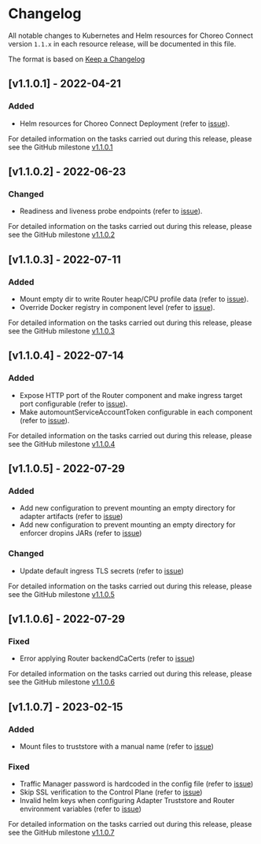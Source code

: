 # Changelog

All notable changes to Kubernetes and Helm resources for Choreo Connect version `1.1.x` in each resource release,
will be documented in this file.

The format is based on [Keep a Changelog](https://keepachangelog.com/en/1.0.0/)

## [v1.1.0.1] - 2022-04-21

### Added

- Helm resources for Choreo Connect Deployment (refer to [issue](https://github.com/wso2/kubernetes-microgateway/issues/35)).

For detailed information on the tasks carried out during this release, please see the GitHub milestone [v1.1.0.1](https://github.com/wso2/kubernetes-microgateway/milestone/5)

## [v1.1.0.2] - 2022-06-23

### Changed

- Readiness and liveness probe endpoints (refer to [issue](https://github.com/wso2/kubernetes-microgateway/issues/38)).

For detailed information on the tasks carried out during this release, please see the GitHub milestone [v1.1.0.2](https://github.com/wso2/kubernetes-microgateway/milestone/6)

## [v1.1.0.3] - 2022-07-11

### Added

- Mount empty dir to write Router heap/CPU profile data (refer to [issue](https://github.com/wso2/kubernetes-microgateway/issues/45)).
- Override Docker registry in component level (refer to [issue](https://github.com/wso2/kubernetes-microgateway/issues/46)).

For detailed information on the tasks carried out during this release, please see the GitHub milestone [v1.1.0.3](https://github.com/wso2/kubernetes-microgateway/milestone/8)

## [v1.1.0.4] - 2022-07-14

### Added

- Expose HTTP port of the Router component and make ingress target port configurable (refer to [issue](https://github.com/wso2/kubernetes-microgateway/issues/52)).
- Make automountServiceAccountToken configurable in each component (refer to [issue](https://github.com/wso2/kubernetes-microgateway/issues/53)).

For detailed information on the tasks carried out during this release, please see the GitHub milestone [v1.1.0.4](https://github.com/wso2/kubernetes-microgateway/milestone/10)

## [v1.1.0.5] - 2022-07-29

### Added

- Add new configuration to prevent mounting an empty directory for adapter artifacts (refer to [issue](https://github.com/wso2/kubernetes-microgateway/issues/62))
- Add new configuration to prevent mounting an empty directory for enforcer dropins JARs (refer to [issue](https://github.com/wso2/kubernetes-microgateway/issues/64))

### Changed

- Update default ingress TLS secrets (refer to [issue](https://github.com/wso2/kubernetes-microgateway/issues/68))

For detailed information on the tasks carried out during this release, please see the GitHub milestone [v1.1.0.5](https://github.com/wso2/kubernetes-microgateway/milestone/12)

## [v1.1.0.6] - 2022-07-29

### Fixed

- Error applying Router backendCaCerts (refer to [issue](https://github.com/wso2/kubernetes-microgateway/issues/74))

For detailed information on the tasks carried out during this release, please see the GitHub milestone [v1.1.0.6](https://github.com/wso2/kubernetes-microgateway/milestone/14)

## [v1.1.0.7] - 2023-02-15

### Added

- Mount files to truststore with a manual name (refer to [issue](https://github.com/wso2/kubernetes-microgateway/issues/97))

### Fixed

- Traffic Manager password is hardcoded in the config file (refer to [issue](https://github.com/wso2/kubernetes-microgateway/issues/83))
- Skip SSL verification to the Control Plane (refer to [issue](https://github.com/wso2/kubernetes-microgateway/issues/83))
- Invalid helm keys when configuring Adapter Truststore and Router environment variables (refer to [issue](https://github.com/wso2/kubernetes-microgateway/issues/81))

For detailed information on the tasks carried out during this release, please see the GitHub milestone [v1.1.0.7](https://github.com/wso2/kubernetes-microgateway/milestone/17)
